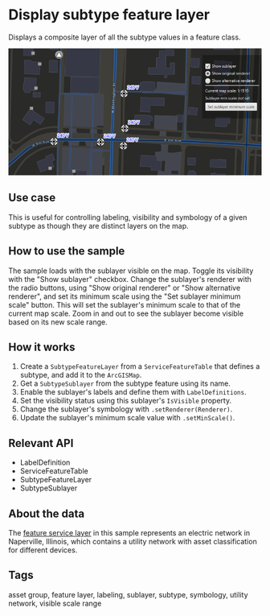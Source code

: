 # Display subtype feature layer

Displays a composite layer of all the subtype values in a feature class.

![Image of display subtype feature layer](DisplaySubtypeFeatureLayer.png)

## Use case

This is useful for controlling labeling, visibility and symbology of a given subtype as though they are distinct layers on the map.

## How to use the sample

The sample loads with the sublayer visible on the map. Toggle its visibility with the "Show sublayer" checkbox. Change the sublayer's renderer with the radio buttons, using "Show original renderer" or "Show alternative renderer", and set its minimum scale using the "Set sublayer minimum scale" button. This will set the sublayer's minimum scale to that of the current map scale. Zoom in and out to see the sublayer become visible based on its new scale range.

## How it works

1. Create a `SubtypeFeatureLayer` from a `ServiceFeatureTable` that defines a subtype, and add it to the `ArcGISMap`.
2. Get a `SubtypeSublayer` from the subtype feature using its name.
3. Enable the sublayer's labels and define them with `LabelDefinitions`.
4. Set the visibility status using this sublayer's `IsVisible` property.
5. Change the sublayer's symbology with `.setRenderer(Renderer)`.
6. Update the sublayer's minimum scale value with `.setMinScale()`.
 
## Relevant API

* LabelDefinition
* ServiceFeatureTable
* SubtypeFeatureLayer
* SubtypeSublayer

## About the data

The [feature service layer](https://sampleserver7.arcgisonline.com/arcgis/rest/services/UtilityNetwork/NapervilleElectric/FeatureServer/100) in this sample represents an electric network in Naperville, Illinois, which contains a utility network with asset classification for different devices.

## Tags

asset group, feature layer, labeling, sublayer, subtype, symbology, utility network, visible scale range